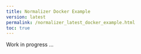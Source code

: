 ```yaml
---
title: Normalizer Docker Example
version: latest
permalink: /normalizer_latest_docker_example.html
toc: true
---
```


Work in progress ...
